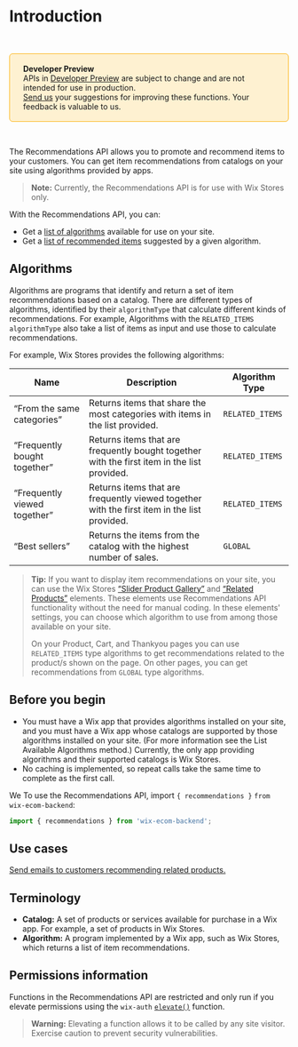 # Introduction

&nbsp;

<div style="background-color: #FEF1D1; padding: 18px 24px; border-radius: 6px; border: 1px solid #FDB10C; box-sizing: border-box; display: inline-block">
<b>Developer Preview</b>
<br/>
<span>APIs in <a href="https://www.wix.com/velo/reference/api-overview/developer-preview"> Developer Preview</a> are subject to change and are not intended for use in production.<br/><a href="mailto:velo-preview-feedback@wix.com">Send us</a> your suggestions for improving these functions. Your feedback is valuable to us.</span>
</div>

&nbsp;

The Recommendations API allows you to promote and recommend items to your customers.  You can get item recommendations from catalogs on your site using algorithms provided by apps. 

>**Note:** Currently, the Recommendations API is for use with Wix Stores only.

With the Recommendations API, you can:
* Get a [list of algorithms](https://www.wix.com/velo/reference/wix-ecom-backend/recommendations/listavailablealgorithms) available for use on your site.
* Get a [list of recommended items](https://www.wix.com/velo/reference/wix-ecom-backend/recommendations/getrecommendation) suggested by a given algorithm.



## Algorithms

Algorithms are programs that identify and return a set of item recommendations based on a catalog. There are different types of algorithms, identified by their `algorithmType` that calculate different kinds of recommendations. For example, Algorithms with the `RELATED_ITEMS` `algorithmType` also take a list of items as input and use those to calculate recommendations.

For example, Wix Stores provides the following algorithms:

| Name                         | Description                                                                        | Algorithm Type  |
|------------------------------|------------------------------------------------------------------------------------|-----------------|
| “From the same categories”   | Returns items that share the most categories with items in the list provided.      | `RELATED_ITEMS` |
| “Frequently bought together” | Returns items that are frequently bought together with the first item in the list provided. | `RELATED_ITEMS` |
| “Frequently viewed together” | Returns items that are frequently viewed together with the first item in the list provided. | `RELATED_ITEMS` |
| “Best sellers”               | Returns the items from the catalog with the highest number of sales.               | `GLOBAL`        |



<blockquote class="tip">
  
__Tip:__
If you want to display item recommendations on your site, you can use the Wix Stores [“Slider Product Gallery”](https://support.wix.com/en/article/wix-stores-adding-store-elements#slider-product-gallery) and [“Related Products”](https://support.wix.com/en/article/wix-stores-adding-a-related-products-gallery) elements. These elements use Recommendations API functionality without the need for manual coding. In these elements' settings, you can choose which algorithm to use from among those available on your site.

On your Product, Cart, and Thankyou pages you can use `RELATED_ITEMS` type algorithms to get recommendations related to the product/s shown on the page.
On other pages, you can get recommendations from `GLOBAL` type algorithms.

</blockquote>


## Before you begin
* You must have a Wix app that provides algorithms installed on your site, and you must have a Wix app whose catalogs are supported by those algorithms installed on your site. (For more information see the List Available Algorithms method.) Currently, the only app providing algorithms and their supported catalogs is Wix Stores.
* No caching is implemented, so repeat calls take the same time to complete as the first call.

We To use the Recommendations API,
import `{ recommendations }` `from wix-ecom-backend`:

```js
import { recommendations } from 'wix-ecom-backend';
```

## Use cases
[Send emails to customers recommending related products.](https://www.wix.com/velo/reference/wix-ecom-backend/recommendations/sample-flow)

## Terminology
* **Catalog:** A set of products or services available for purchase in a Wix app. For example, a set of products in Wix Stores.
* **Algorithm:** A program implemented by a Wix app, such as Wix Stores, which returns a list of item recommendations.


## Permissions information


Functions in the Recommendations API are restricted and only run if you elevate permissions using the `wix-auth` [`elevate()`](https://www.wix.com/velo/reference/wix-auth/elevate) function.


<blockquote class='warning'>
<p><strong>Warning:</strong> Elevating a function allows it to be called by any site visitor. Exercise caution to prevent security vulnerabilities.</p>
</blockquote>
